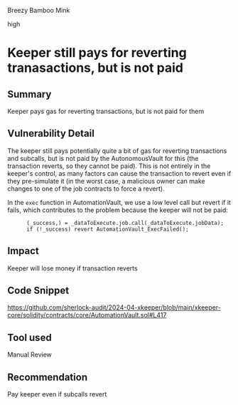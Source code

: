 Breezy Bamboo Mink

high

# Keeper still pays for reverting tranasactions, but is not paid

## Summary

Keeper pays gas for reverting transactions, but is not paid for them

## Vulnerability Detail

The keeper still pays potentially quite a bit of gas for reverting transactions and subcalls, but is not paid by the AutonomousVault for this (the transaction reverts, so they cannot be paid). This is not entirely in the keeper's control, as many factors can cause the transaction to revert even if they pre-simulate it (in the worst case, a malicious owner can make changes to one of the job contracts to force a revert). 

In the `exec` function in AutomationVault, we use a low level call but revert if it fails, which contributes to the problem because the keeper will not be paid:

```solidity
      (_success,) = _dataToExecute.job.call(_dataToExecute.jobData);
      if (!_success) revert AutomationVault_ExecFailed();
```


## Impact

Keeper will lose money if transaction reverts 

## Code Snippet

https://github.com/sherlock-audit/2024-04-xkeeper/blob/main/xkeeper-core/solidity/contracts/core/AutomationVault.sol#L417

## Tool used

Manual Review

## Recommendation

Pay keeper even if subcalls revert